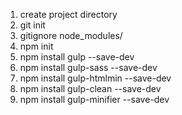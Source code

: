 1. create project directory
2. git init
3. gitignore node_modules/
4. npm init
5. npm install gulp --save-dev
6. npm install gulp-sass --save-dev
7. npm install gulp-htmlmin --save-dev
8. npm install gulp-clean --save-dev
9. npm install gulp-minifier --save-dev
